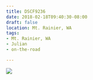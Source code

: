 ```yaml
---
title: DSCF9236
date: 2018-02-18T09:40:30-08:00
draft: false
location: Mt. Rainier, WA
tags:
- Mt. Rainier, WA
- Julian
- on-the-road

---
```

![](https://d17enza3bfujl8.cloudfront.net/DSCF9236.jpg)
